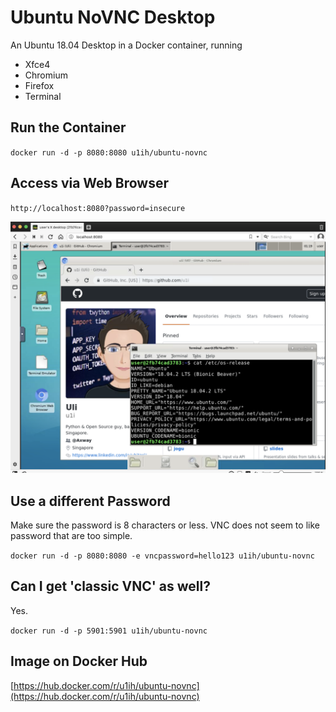 # Ubuntu NoVNC Desktop

An Ubuntu 18.04 Desktop in a Docker container, running

* Xfce4
* Chromium
* Firefox
* Terminal

## Run the Container

`docker run -d -p 8080:8080 u1ih/ubuntu-novnc`

## Access via Web Browser

`http://localhost:8080?password=insecure`

![](desktop1.png)

## Use a different Password

Make sure the password is 8 characters or less. VNC does not seem to like password that are too simple.

`docker run -d -p 8080:8080 -e vncpassword=hello123 u1ih/ubuntu-novnc`

## Can I get 'classic VNC' as well?

Yes.

`docker run -d -p 5901:5901 u1ih/ubuntu-novnc`

## Image on Docker Hub

[https://hub.docker.com/r/u1ih/ubuntu-novnc](https://hub.docker.com/r/u1ih/ubuntu-novnc)


